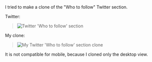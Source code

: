 I tried to make a clone of the "Who to follow" Twitter section.

Twitter:
> ![Twitter 'Who to follow' section](https://i.imgur.com/CSWOtcG.png "Twitter 'Who to follow' section. Desktop view")

My clone:
> ![My Twitter 'Who to follow' section clone](https://i.imgur.com/2E9JzjO.png "My Twitter 'Who to follow' section clone. Desktop view")

It is not compatible for mobile, because I cloned only the desktop view.

